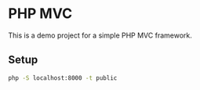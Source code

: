 # PHP MVC

This is a demo project for a simple PHP MVC framework.

## Setup

```bash
php -S localhost:8000 -t public
```